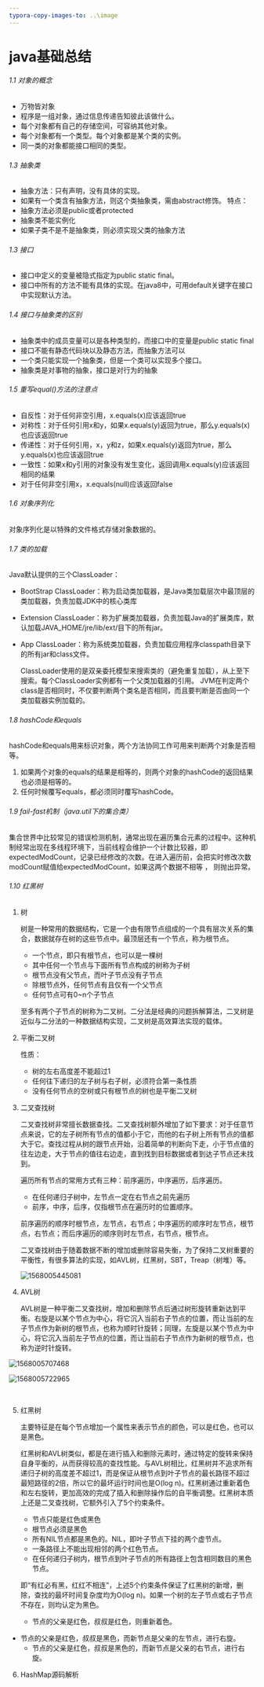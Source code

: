 ```yaml
---
typora-copy-images-to: ..\image
---
```


# java基础总结

###### 1.1 对象的概念

- 万物皆对象
- 程序是一组对象，通过信息传递告知彼此该做什么。
- 每个对象都有自己的存储空间，可容纳其他对象。
- 每个对象都有一个类型。每个对象都是某个类的实例。
- 同一类的对象都能接口相同的类型。



###### 1.3 抽象类

- 抽象方法：只有声明，没有具体的实现。
- 如果有一个类含有抽象方法，则这个类抽象类，需由abstract修饰。 特点：
- 抽象方法必须是public或者protected
- 抽象类不能实例化
- 如果子类不是不是抽象类，则必须实现父类的抽象方法



###### 1.3 接口

- 接口中定义的变量被隐式指定为public static final。
- 接口中所有的方法不能有具体的实现。在java8中，可用default关键字在接口中实现默认方法。



###### 1.4 接口与抽象类的区别

- 抽象类中的成员变量可以是各种类型的，而接口中的变量是public static final
- 接口不能有静态代码块以及静态方法，而抽象方法可以
- 一个类只能实现一个抽象类，但是一个类可以实现多个接口。
- 抽象类是对事物的抽象，接口是对行为的抽象



###### 1.5 重写equal()方法的注意点

- 自反性：对于任何非空引用，x.equals(x)应该返回true
- 对称性：对于任何引用x和y，如果x.equals(y)返回为true，那么y.equals(x)也应该返回true
- 传递性：对于任何引用，x，y和z，如果x.equals(y)返回为true，那么y.equals(x)也应该返回true
- 一致性：如果x和y引用的对象没有发生变化，返回调用x.equals(y)应该返回相同的结果
- 对于任何非空引用x，x.equals(null)应该返回false



###### 1.6 对象序列化

对象序列化是以特殊的文件格式存储对象数据的。



###### 1.7 类的加载

Java默认提供的三个ClassLoader：

- BootStrap ClassLoader：称为启动类加载器，是Java类加载层次中最顶层的类加载器，负责加载JDK中的核心类库

- Extension ClassLoader：称为扩展类加载器，负责加载Java的扩展类库，默认加载JAVA_HOME/jre/lib/ext/目下的所有jar。

- App ClassLoader：称为系统类加载器，负责加载应用程序classpath目录下的所有jar和class文件。

  ClassLoader使用的是双亲委托模型来搜索类的（避免重复加载），从上至下搜索。每个ClassLoader实例都有一个父类加载器的引用。 JVM在判定两个class是否相同时，不仅要判断两个类名是否相同，而且要判断是否由同一个类加载器实例加载的。



###### 1.8 hashCode和equals

hashCode和equals用来标识对象，两个方法协同工作可用来判断两个对象是否相等。

1. 如果两个对象的equals的结果是相等的，则两个对象的hashCode的返回结果也必须是相等的。
2. 任何时候覆写equals，都必须同时覆写hashCode。



###### 1.9 fail-fast机制（java.util下的集合类）

集合世界中比较常见的错误检测机制，通常出现在遍历集合元素的过程中。这种机制经常出现在多线程环境下，当前线程会维护一个计数比较器，即expectedModCount，记录已经修改的次数。在进入遍历前，会把实时修改次数modCount赋值给expectedModCount，如果这两个数据不相等 ， 则抛出异常。 



###### 1.10 红黑树

1. 树

   树是一种常用的数据结构，它是一个由有限节点组成的一个具有层次关系的集合，数据就存在树的这些节点中。最顶层还有一个节点，称为根节点。

   - 一个节点，即只有根节点，也可以是一棵树
   - 其中任何一个节点与下面所有节点构成的树称为子树
   - 根节点没有父节点，而叶子节点没有子节点
   - 除根节点外，任何节点有且仅有一个父节点
   - 任何节点可有0~n个子节点

   至多有两个子节点的树称为二叉树。二分法是经典的问题拆解算法，二叉树是近似与二分法的一种数据结构实现，二叉树是高效算法实现的载体。

   

2. 平衡二叉树

   性质：

   - 树的左右高度差不能超过1
   - 任何往下递归的左子树与右子树，必须符合第一条性质
   - 没有任何节点的空树或只有根节点的树也是平衡二叉树

   

3. 二叉查找树

   二叉查找树非常擅长数据查找。二叉查找树额外增加了如下要求：对于任意节点来说，它的左子树所有节点的值都小于它，而他的右子树上所有节点的值都大于它。查找过程从树的跟节点开始，沿着简单的判断向下走，小于节点值的往左边走，大于节点的值往右边走，直到找到目标数据或者到达子节点还未找到。

   遍历所有节点的常用方式有三种：前序遍历，中序遍历，后序遍历。

   - 在任何递归子树中，左节点一定在右节点之前先遍历
   - 前序，中序，后序，仅指根节点在遍历时的位置顺序。

   前序遍历的顺序时根节点，左节点，右节点；中序遍历的顺序时左节点，根节点，右节点；而后序遍历的顺序则时左节点，右节点，根节点。

   二叉查找树由于随着数据不断的增加或删除容易失衡，为了保持二叉树重要的平衡性，有很多算法的实现，如AVL树，红黑树，SBT，Treap（树堆）等。

   ![1568005445081](../image/1568005445081.png)

4. AVL树

   AVL树是一种平衡二叉查找树，增加和删除节点后通过树形旋转重新达到平衡。右旋是以某个节点为中心，将它沉入当前右子节点的位置，而让当前的左子节点作为新树的根节点，也称为顺时针旋转；同理，左旋是以某个节点为中心，将它沉入当前左子节点的位置，而让当前右子节点作为新树的根节点，也称为逆时针旋转。

![1568005707468](../image/1568005707468.png)

![1568005722965](../image/1568005722965.png)

​	

5. 红黑树

   主要特征是在每个节点增加一个属性来表示节点的颜色，可以是红色，也可以是黑色。

   红黑树和AVL树类似，都是在进行插入和删除元素时，通过特定的旋转来保持自身平衡的，从而获得较高的查找性能。与AVL树相比，红黑树并不追求所有递归子树的高度差不超过1，而是保证从根节点到叶子节点的最长路径不超过最短路径的2倍，所以它的最坏运行时间也是O(log n)。红黑树通过重新着色和左右旋转，更加高效的完成了插入和删除操作后的自平衡调整。红黑树本质上还是二叉查找树，它额外引入了5个约束条件。

   - 节点只能是红色或黑色
   - 根节点必须是黑色
   - 所有NIL节点都是黑色的。NIL，即叶子节点下挂的两个虚节点。
   - 一条路径上不能出现相邻的两个红色节点。
   - 在任何递归子树内，根节点到叶子节点的所有路径上包含相同数目的黑色节点。

   即“有红必有黑，红红不相连”，上述5个约束条件保证了红黑树的新增，删除，查找的最坏时间复杂度均为O(log n)。如果一个树的左子节点或右子节点不存在，则均认定为黑色。

   - 节点的父亲是红色，叔叔是红色，则重新着色。
- 节点的父亲是红色，叔叔是黑色，而新节点是父亲的左节点，进行右旋。
   - 节点的父亲是红色，叔叔是黑色的，而新节点是父亲的右节点，进行右旋。

   
   
6. HashMap源码解析

   

   

   

   

